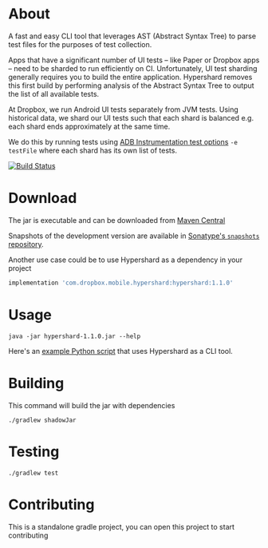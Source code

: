 # About
A fast and easy CLI tool that leverages AST (Abstract Syntax Tree) to parse test files for the purposes of test collection.

Apps that have a significant number of UI tests – like Paper or Dropbox apps – need to be sharded to run efficiently on CI. Unfortunately, UI test sharding generally requires you to build the entire application. Hypershard removes this first build by performing analysis of the Abstract Syntax Tree to output the list of all available tests.

At Dropbox, we run Android UI tests separately from JVM tests. Using historical data, we shard our UI tests such that each shard is balanced e.g. each shard ends approximately at the same time.

We do this by running tests using [ADB Instrumentation test options](https://developer.android.com/reference/android/support/test/runner/AndroidJUnitRunner) `-e testFile` where each shard has its own list of tests.

[![Build Status](https://travis-ci.org/dropbox/hypershard-android.svg?branch=master)](https://travis-ci.org/dropbox/hypershard-android)

# Download
The jar is executable and can be downloaded from [Maven Central](https://search.maven.org/search?q=g:com.dropbox.mobile.hypershard)

Snapshots of the development version are available in [Sonatype's `snapshots` repository](https://oss.sonatype.org/content/repositories/snapshots/).

Another use case could be to use Hypershard as a dependency in your project

```groovy
implementation 'com.dropbox.mobile.hypershard:hypershard:1.1.0'
```


# Usage
```
java -jar hypershard-1.1.0.jar --help
```

Here's an [example Python script](example/run_hypershard.py) that uses Hypershard as a CLI tool.

# Building
This command will build the jar with dependencies
```
./gradlew shadowJar
```

# Testing
```
./gradlew test
```

# Contributing
This is a standalone gradle project, you can open this project to start contributing
